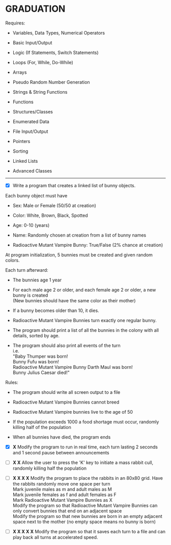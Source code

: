 # GRADUATION

Requires:

- Variables, Data Types, Numerical Operators

- Basic Input/Output

- Logic (If Statements, Switch Statements)

- Loops (For, While, Do-While)

- Arrays

- Pseudo Random Number Generation

- Strings & String Functions

- Functions

- Structures/Classes

- Enumerated Data

- File Input/Output

- Pointers

- Sorting

- Linked Lists

- Advanced Classes

---

- [x] Write a program that creates a linked list of bunny objects.


Each bunny object must have

- Sex: Male or Female (50/50 at creation)

- Color: White, Brown, Black, Spotted

- Age: 0-10 (years)

- Name: Randomly chosen at creation from a list of bunny names

- Radioactive Mutant Vampire Bunny: True/False (2% chance at creation)


At program initialization, 5 bunnies must be created and given random colors.


Each turn afterward:

- The bunnies age 1 year

- For each male age 2 or older, and each female age 2 or older, a new bunny is created\
(New bunnies should have the same color as their mother)

- If a bunny becomes older than 10, it dies.

- Radioactive Mutant Vampire Bunnies turn exactly one regular bunny.

- The program should print a list of all the bunnies in the colony with all details, sorted by age.

- The program should also print all events of the turn\
i.e.\
"Baby Thumper was born!\
Bunny Fufu was born!\
Radioactive Mutant Vampire Bunny Darth Maul was born!\
Bunny Julius Caesar died!"

Rules:

- The program should write all screen output to a file

- Radioactive Mutant Vampire Bunnies cannot breed

- Radioactive Mutant Vampire bunnies live to the age of 50

- If the population exceeds 1000 a food shortage must occur, randomly killing half of the population

- When all bunnies have died, the program ends


- [x] **X** Modify the program to run in real time, each turn lasting 2 seconds and 1 second pause between announcements

- [ ] **X X** Allow the user to press the 'K' key to initiate a mass rabbit cull, randomly killing half the population

- [ ] **X X X X** Modify the program to place the rabbits in an 80x80 grid. Have the rabbits randomly move one space per turn\
Mark juvenile males as m and adult males as M\
Mark juvenile females as f and adult females as F\
Mark Radioactive Mutant Vampire Bunnies as X\
Modify the program so that Radioactive Mutant Vampire Bunnies can only convert bunnies that end on an adjacent space\
Modify the program so that new bunnies are born in an empty adjacent space next to the mother (no empty space means no bunny is born)


- [ ] **X X X X X** Modify the program so that it saves each turn to a file and can play back all turns at accelerated speed.